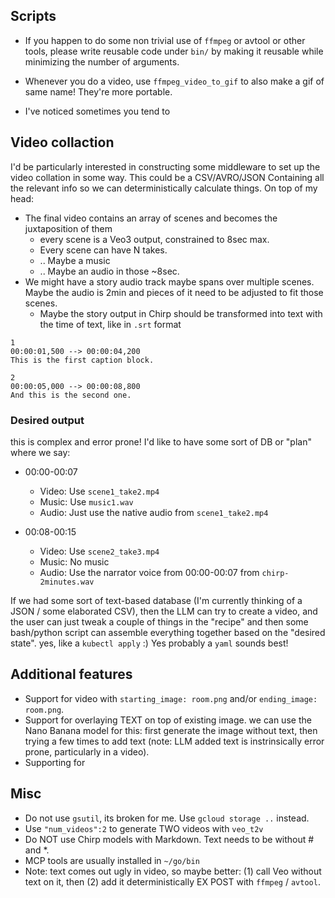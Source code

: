 
## Scripts

* If you happen to do some non trivial use of `ffmpeg` or avtool or other tools, please write reusable code under `bin/`
  by making it reusable while minimizing the number of arguments.

* Whenever you do a video, use `ffmpeg_video_to_gif` to also make a gif of same name! They're more portable.
* I've noticed sometimes you tend to


## Video collaction

I'd be particularly interested in constructing some middleware to set up the video collation in some way.
This could be a CSV/AVRO/JSON Containing all the relevant info so we can deterministically calculate things.
On top of my head:
* The final video contains an array of scenes and becomes the juxtaposition of them
  * every scene is a Veo3 output, constrained to 8sec max.
  * Every scene can have N takes.
  * .. Maybe a music
  * .. Maybe an audio in those ~8sec.
* We might have a story audio track maybe spans over multiple scenes. Maybe the audio is 2min and pieces of it need to be adjusted to fit those scenes.
    * Maybe the story output in Chirp should be transformed into text with the time of text, like in `.srt` format

```
1
00:00:01,500 --> 00:00:04,200
This is the first caption block.

2
00:00:05,000 --> 00:00:08,800
And this is the second one.
```

### Desired output

this is complex and error prone! I'd like to have some sort of DB or "plan" where we say:

* 00:00-00:07
  * Video: Use `scene1_take2.mp4`
  * Music: Use `music1.wav`
  * Audio: Just use the native audio from `scene1_take2.mp4`

* 00:08-00:15
  * Video: Use `scene2_take3.mp4`
  * Music: No music
  * Audio: Use the narrator voice from 00:00-00:07 from `chirp-2minutes.wav`

If we had some sort of text-based database (I'm currently thinking of a JSON / some elaborated CSV), then the LLM
can try to create a video, and the user can just tweak a couple of things in the "recipe" and then some bash/python script
can assemble everything together based on the "desired state". yes, like a `kubectl apply` :)
Yes probably a `yaml` sounds best!

## Additional features

* Support for video with `starting_image: room.png` and/or `ending_image: room.png`.
* Support for overlaying TEXT on top of existing image. we can use the Nano Banana model for this: first generate the image without text, then trying a few times to add text (note: LLM added text is instrinsically error prone, particularly in a video).
* Supporting for

## Misc

* Do not use `gsutil`, its broken for me. Use `gcloud storage ..` instead.
* Use `"num_videos":2` to generate TWO videos with `veo_t2v`
* Do NOT use Chirp models with Markdown. Text needs to be without # and *.
* MCP tools are usually installed in `~/go/bin`
* Note: text comes out ugly in video, so maybe better: (1) call Veo without text on it, then (2) add it deterministically EX POST with `ffmpeg` / `avtool`.
